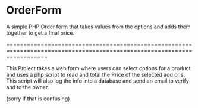 OrderForm
=========

A simple PHP Order form that takes values from the options and adds them together to get a final price.

========================================================================================================================

This Project takes a web form where users can select options for a product and uses a php script to read and total the 
Price of the selected add ons. This script will also log the info into a database and send an email to verify and to the 
owner.

(sorry if that is confusing)

